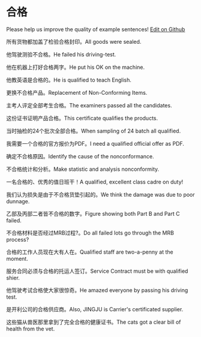 # 合格

Please help us improve the quality of example sentences! [Edit on Github](https://github.com/jiyushe/jiyu-example-sentence-source/blob/main/chinese/hege.md)

<p><span class="chinese">所有货物都加盖了检验合格封印。</span><span class="english">All goods were sealed.</span></p>

<p><span class="chinese">他驾驶测验不合格。</span><span class="english">He failed his driving-test.</span></p>

<p><span class="chinese">他在机器上打好合格两字。</span><span class="english">He put his OK on the machine.</span></p>

<p><span class="chinese">他教英语是合格的。</span><span class="english">He is qualified to teach English.</span></p>

<p><span class="chinese">更换不合格产品。</span><span class="english">Replacement of Non-Conforming Items.</span></p>

<p><span class="chinese">主考人评定全部考生合格。</span><span class="english">The examiners passed all the candidates.</span></p>

<p><span class="chinese">这份证书证明产品合格。</span><span class="english">This certificate qualifies the products.</span></p>

<p><span class="chinese">当时抽检的24个批次全部合格。</span><span class="english">When sampling of 24 batch all qualified.</span></p>

<p><span class="chinese">我需要一个合格的官方报价为PDF。</span><span class="english">I need a qualified official offer as PDF.</span></p>

<p><span class="chinese">确定不合格原因。</span><span class="english">Identify the cause of the nonconformance.</span></p>

<p><span class="chinese">不合格统计和分析。</span><span class="english">Make statistic and analysis nonconformity.</span></p>

<p><span class="chinese">一名合格的、优秀的值日班干！</span><span class="english">A qualified, excellent class cadre on duty!</span></p>

<p><span class="chinese">我们认为损失是由于不合格货垫引起的。</span><span class="english">We think the damage was due to poor dunnage.</span></p>

<p><span class="chinese">乙部及丙部二者皆不合格的数字。</span><span class="english">Figure showing both Part B and Part C failed.</span></p>

<p><span class="chinese">不合格材料是否经过MRB过程?。</span><span class="english">Do all failed lots go through the MRB process?</span></p>

<p><span class="chinese">合格的工作人员现在大有人在。</span><span class="english">Qualified staff are two-a-penny at the moment.</span></p>

<p><span class="chinese">服务合同必须与合格的托运人签订。</span><span class="english">Service Contract must be with qualified shier.</span></p>

<p><span class="chinese">他驾驶考试合格使大家很惊奇。</span><span class="english">He amazed everyone by passing his driving test.</span></p>

<p><span class="chinese">是开利公司的合格供应商。</span><span class="english">Also, JINGJU is Carrier's certificated supplier.</span></p>

<p><span class="chinese">这些猫从兽医那里拿到了完全合格的健康证书。</span><span class="english">The cats got a clear bill of health from the vet.</span></p>

